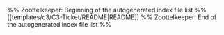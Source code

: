 %% Zoottelkeeper: Beginning of the autogenerated index file list  %%
 [[templates/c3/C3-Ticket/README|README]]
%% Zoottelkeeper: End of the autogenerated index file list  %%
